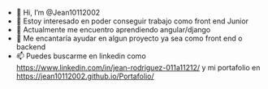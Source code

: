 - 👋 Hi, I’m @Jean10112002
- 👀 Estoy interesado en poder conseguir trabajo como front end Junior
- 🌱 Actualmente me encuentro aprendiendo angular/django
- 💞️ Me encantaría ayudar en algun proyecto ya sea como front end o backend
- 📫 Puedes buscarme en linkedin como https://www.linkedin.com/in/jean-rodriguez-011a11212/ y mi portafolio en https://jean10112002.github.io/Portafolio/


